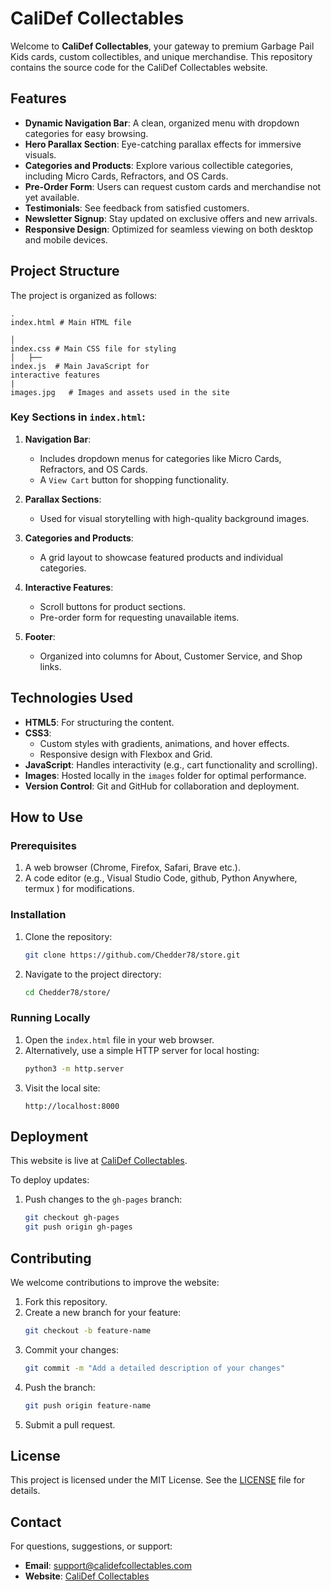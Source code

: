 # CaliDef Collectables

Welcome to **CaliDef Collectables**, your gateway to premium Garbage Pail Kids cards, custom collectibles, and unique merchandise. This repository contains the source code for the CaliDef Collectables website.

## Features
- **Dynamic Navigation Bar**: A clean, organized menu with dropdown categories for easy browsing.
- **Hero Parallax Section**: Eye-catching parallax effects for immersive visuals.
- **Categories and Products**: Explore various collectible categories, including Micro Cards, Refractors, and OS Cards.
- **Pre-Order Form**: Users can request custom cards and merchandise not yet available.
- **Testimonials**: See feedback from satisfied customers.
- **Newsletter Signup**: Stay updated on exclusive offers and new arrivals.
- **Responsive Design**: Optimized for seamless viewing on both desktop and mobile devices.

## Project Structure
The project is organized as follows:
```
.
index.html # Main HTML file

│   
index.css # Main CSS file for styling
│   ├──
index.js  # Main JavaScript for
interactive features
|
images.jpg   # Images and assets used in the site
```

### Key Sections in `index.html`:
1. **Navigation Bar**:
   - Includes dropdown menus for categories like Micro Cards, Refractors, and OS Cards.
   - A `View Cart` button for shopping functionality.

2. **Parallax Sections**:
   - Used for visual storytelling with high-quality background images.

3. **Categories and Products**:
   - A grid layout to showcase featured products and individual categories.

4. **Interactive Features**:
   - Scroll buttons for product sections.
   - Pre-order form for requesting unavailable items.

5. **Footer**:
   - Organized into columns for About, Customer Service, and Shop links.

## Technologies Used
- **HTML5**: For structuring the content.
- **CSS3**:
  - Custom styles with gradients, animations, and hover effects.
  - Responsive design with Flexbox and Grid.
- **JavaScript**: Handles interactivity (e.g., cart functionality and scrolling).
- **Images**: Hosted locally in the `images` folder for optimal performance.
- **Version Control**: Git and GitHub for collaboration and deployment.

## How to Use

### Prerequisites
1. A web browser (Chrome, Firefox, Safari, Brave etc.).
2. A code editor (e.g., Visual Studio Code, github, Python Anywhere, termux ) for modifications.

### Installation
1. Clone the repository:
   ```bash
   git clone https://github.com/Chedder78/store.git
   ```
2. Navigate to the project directory:
   ```bash
   cd Chedder78/store/
   ```

### Running Locally
1. Open the `index.html` file in your web browser.
2. Alternatively, use a simple HTTP server for local hosting:
   ```bash
   python3 -m http.server
   ```
3. Visit the local site:
   ```
   http://localhost:8000
   ```

## Deployment
This website is live at [CaliDef Collectables](https://chedder78.github.io/store).

To deploy updates:
1. Push changes to the `gh-pages` branch:
   ```bash
   git checkout gh-pages
   git push origin gh-pages
   ```

## Contributing
We welcome contributions to improve the website:

1. Fork this repository.
2. Create a new branch for your feature:
   ```bash
   git checkout -b feature-name
   ```
3. Commit your changes:
   ```bash
   git commit -m "Add a detailed description of your changes"
   ```
4. Push the branch:
   ```bash
   git push origin feature-name
   ```
5. Submit a pull request.

## License
This project is licensed under the MIT License. See the [LICENSE](LICENSE) file for details.

## Contact
For questions, suggestions, or support:
- **Email**: support@calidefcollectables.com
- **Website**: [CaliDef Collectables](https://chedder78.github.io/store)
